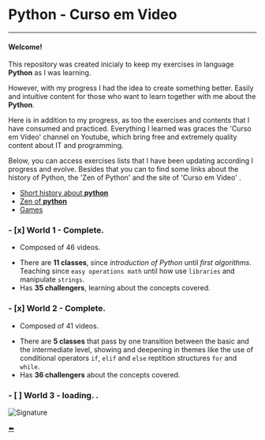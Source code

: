 # Python - Curso em Video

---

#### Welcome!

This repository was created inicialy to keep my exercises in language **Python** as I was learning.

However, with my progress I had the idea to create something better. Easily and intuitive content for those who want to learn together with me about the **Python**.

Here is in addition to my  progress, as too the exercises and contents that I have consumed and practiced. Everything  I learned was graces the 'Curso em Vídeo' channel on Youtube, which bring free and extremely quality content about IT and programming.

Below, you can access exercises lists that I have been updating according I progress and evolve. Besides that  you can to find some links about the history of Python, the 'Zen of Python' and the site of 'Curso em Video' .

* [Short history about **python**](https://github.com/duartecgustavo/Python-Progress/blob/master/conteudo/short-history-python.md)
* [Zen of **python**](https://github.com/duartecgustavo/Python-Progress/blob/master/conteudo/zen-of-python.md)
* [Games](https://github.com/duartecgustavo/Python-Progress/blob/master/conteudo/Joguinhos.md)

### - [x] World 1 - Complete.
   * Composed of 46 videos.
   - There are **11 classes**, since *introduction of Python* until *first algorithms*. Teaching since `easy operations math` until how use
   `libraries` and manipulate `strings`.
   - Has **35 challengers**, learning about the concepts covered.
   
### - [x] World 2 - Complete.
   *  Composed of 41 videos.
   - There are **5 classes** that pass by one transition between the basic and the intermediate level, showing and deepening in themes like the use
   of conditional operators `if`, `elif` and `else` reptition structures `for` and `while`.
   - Has **36 challengers** about the concepts covered.

### - [ ] World 3 - loading. . 

![Signature](https://user-images.githubusercontent.com/65131471/84540714-5a820e00-accc-11ea-9ad4-57ef348ead4b.jpg)

[:arrow_left:](https://github.com/duartecgustavo/Python-Progress)
